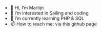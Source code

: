 - 👋 Hi, I’m Martijn
- 👀 I’m interested in Sailing and coding
- 🌱 I’m currently learning PHP & SQL
- 📫 How to reach me; via this github page
